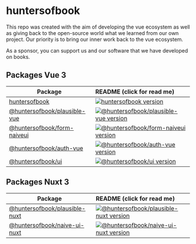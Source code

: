 # huntersofbook

This repo was created with the aim of developing the vue ecosystem as well as giving back to the open-source world what we learned from our own project. Our priority is to bring our inner work back to the vue ecosystem.

As a sponsor, you can support us and our software that we have developed on books.

## Packages Vue 3

| Package                                           | README (click for read me)                                                                                                       |
| ------------------------------------------------- | :----------------------------------------------------------------------------------------------------------------------------------- |
| [huntersofbook](packages/core)                             | [![huntersofbook version](https://img.shields.io/npm/v/huntersofbook.svg?label=%20)](packages/huntersofbook/README.md)                                       |
| [@huntersofbook/plausible-vue](packages/plausible-vue)                             | [![@huntersofbook/plausible-vue version](https://img.shields.io/npm/v/@huntersofbook/plausible-vue.svg?label=%20)](packages/@huntersofbook/plausible-vue/README.md)                                       |
| [@huntersofbook/form-naiveui](packages/form-naiveui)                             | [![@huntersofbook/form-naiveui version](https://img.shields.io/npm/v/@huntersofbook/form-naiveui.svg?label=%20)](packages/@huntersofbook/form-naiveui/README.md)                                       |
| [@huntersofbook/auth-vue](packages/auth-vue)                             | [![@huntersofbook/auth-vue version](https://img.shields.io/npm/v/@huntersofbook/auth-vue.svg?label=%20)](packages/@huntersofbook/auth-vue/README.md)                                       |
| [@huntersofbook/ui](packages/ui)                             | [![@huntersofbook/ui version](https://img.shields.io/npm/v/@huntersofbook/ui.svg?label=%20)](packages/@huntersofbook/ui/README.md)                                       |

## Packages Nuxt 3

| Package                                           | README (click for read me)                                                                                                       |
| ------------------------------------------------- | :----------------------------------------------------------------------------------------------------------------------------------- |
| [@huntersofbook/plausible-nuxt](packages/plausible-nuxt)                             | [![@huntersofbook/plausible-nuxt version](https://img.shields.io/npm/v/@huntersofbook/plausible-nuxt.svg?label=%20)](packages/@huntersofbook/plausible-nuxt/README.md)                                       |
| [@huntersofbook/naive-ui-nuxt](packages/naive-ui-nuxt)                             | [![@huntersofbook/naive-ui-nuxt version](https://img.shields.io/npm/v/@huntersofbook/naive-ui-nuxt.svg?label=%20)](packages/@huntersofbook/naive-ui-nuxt/README.md)                                       |